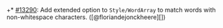 +* [#13290](https://github.com/rubocop/rubocop/pull/13290): Add extended option to `Style/WordArray` to match words with non-whitespace characters. ([@floriandejonckheere][])
